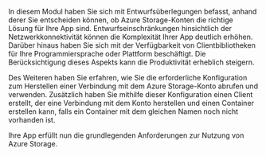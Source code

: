 In diesem Modul haben Sie sich mit Entwurfsüberlegungen befasst, anhand derer Sie entscheiden können, ob Azure Storage-Konten die richtige Lösung für Ihre App sind. Entwurfseinschränkungen hinsichtlich der Netzwerkkonnektivität können die Komplexität Ihrer App deutlich erhöhen. Darüber hinaus haben Sie sich mit der Verfügbarkeit von Clientbibliotheken für Ihre Programmiersprache oder Plattform beschäftigt. Die Berücksichtigung dieses Aspekts kann die Produktivität erheblich steigern.

Des Weiteren haben Sie erfahren, wie Sie die erforderliche Konfiguration zum Herstellen einer Verbindung mit dem Azure Storage-Konto abrufen und verwenden. Zusätzlich haben Sie mithilfe dieser Konfiguration einen Client erstellt, der eine Verbindung mit dem Konto herstellen und einen Container erstellen kann, falls ein Container mit dem gleichen Namen noch nicht vorhanden ist.

Ihre App erfüllt nun die grundlegenden Anforderungen zur Nutzung von Azure Storage.


